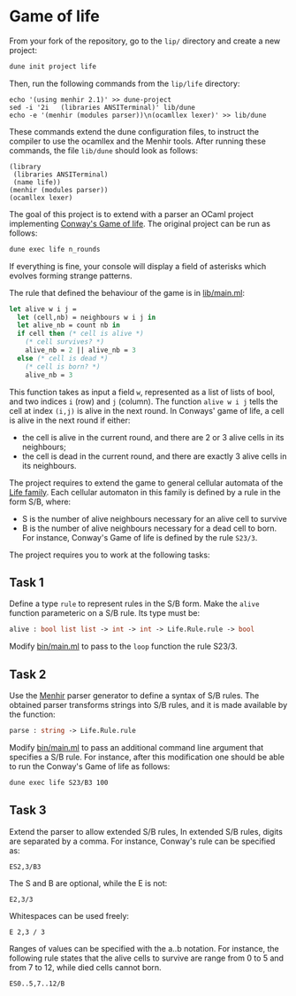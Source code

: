 # Game of life

From your fork of the repository, go to the `lip/` directory and create a new project:
```bash
dune init project life
```
Then, run the following commands from the `lip/life` directory:
```
echo '(using menhir 2.1)' >> dune-project
sed -i '2i   (libraries ANSITerminal)' lib/dune
echo -e '(menhir (modules parser))\n(ocamllex lexer)' >> lib/dune
```
These commands extend the dune configuration files,
to instruct the compiler to use the ocamllex and the Menhir tools.
After running these commands, the file `lib/dune` should look as follows:
```
(library
 (libraries ANSITerminal)
 (name life))
(menhir (modules parser))
(ocamllex lexer)
```

The goal of this project is to extend with a parser
an OCaml project implementing [Conway's Game of life](https://playgameoflife.com/).
The original project can be run as follows:
```bash
dune exec life n_rounds
```
If everything is fine, your console will display a field of asterisks
which evolves forming strange patterns.

The rule that defined the behaviour of the game is in [lib/main.ml](lib/main.ml):
```ocaml
let alive w i j =
  let (cell,nb) = neighbours w i j in
  let alive_nb = count nb in
  if cell then (* cell is alive *)
    (* cell survives? *)
    alive_nb = 2 || alive_nb = 3
  else (* cell is dead *)
    (* cell is born? *)
    alive_nb = 3
```
This function takes as input a field `w`, represented as a list of lists of bool, and two indices `i` (row) and `j` (column).
The function `alive w i j` tells the cell at index `(i,j)` is alive
in the next round.
In Conways' game of life, a cell is alive in the next round if either:
- the cell is alive in the current round, and there are 2 or 3 alive cells in its neighbours;
- the cell is dead in the current round, and there are exactly 3 alive cells in its neighbours.

The project requires to extend the game to general cellular automata
of the [Life family](http://www.mirekw.com/ca/rullex_life.html).
Each cellular automaton in this family is defined by a rule in the form S/B,
where:
- S is the number of alive neighbours necessary for an alive cell to survive
- B is the number of alive neighbours necessary for a dead cell to born.
For instance, Conway's Game of life is defined by the rule `S23/3`.

The project requires you to work at the following tasks:

## Task 1

Define a type `rule` to represent rules in the S/B form.
Make the `alive` function parameteric on a S/B rule.
Its type must be:
```ocaml
alive : bool list list -> int -> int -> Life.Rule.rule -> bool
```
Modify [bin/main.ml](bin/main.ml) to pass to the `loop` function the rule S23/3.

## Task 2

Use the [Menhir](https://gallium.inria.fr/~fpottier/menhir/)
parser generator to define a syntax of S/B rules.
The obtained parser transforms strings into S/B rules,
and it is made available by the function:
```ocaml
parse : string -> Life.Rule.rule
```
Modify [bin/main.ml](bin/main.ml) to pass an additional command line argument
that specifies a S/B rule.
For instance, after this modification one should be able to run the
Conway's Game of life as follows:
```bash
dune exec life S23/B3 100
```

## Task 3

Extend the parser to allow extended S/B rules,
In extended S/B rules, digits are separated by a comma. For instance,
Conway's rule can be specified as:
```
ES2,3/B3
```
The S and B are optional, while the E is not:
```
E2,3/3
```
Whitespaces can be used freely:
```
E 2,3 / 3
```
Ranges of values can be specified with the a..b notation.
For instance, the following rule states that the alive cells to survive are range from 0 to 5 and from 7 to 12, while died cells cannot born.
```
ES0..5,7..12/B
```